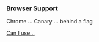 ### Browser Support
<p class="fragment">Chrome ...<span class="fragment"> Canary ...</span><span class="fragment"> behind a flag</span></p>

<p class="fragment"><a href="https://caniuse.com/css-container-queries">Can I use...</a></p>
